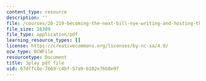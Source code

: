 ```yaml
---
content_type: resource
description: ''
file: /courses/20-219-becoming-the-next-bill-nye-writing-and-hosting-the-educational-show-january-iap-2015/67dffc8e7669c4bf57a9b102e7bb8e97_bB7KvV3tRZA.pdf
file_size: 16389
file_type: application/pdf
learning_resource_types: []
license: https://creativecommons.org/licenses/by-nc-sa/4.0/
ocw_type: OCWFile
resourcetype: Document
title: 3play pdf file
uid: 67dffc8e-7669-c4bf-57a9-b102e7bb8e97
---
```

